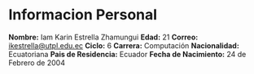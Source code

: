 # Informacion Personal

**Nombre:** Iam Karin Estrella Zhamungui
**Edad:** 21
**Correo:** ikestrella@utpl.edu.ec
**Ciclo:** 6
**Carrera:** Computación
**Nacionalidad:** Ecuatoriana
**Pais de Residencia:** Ecuador
**Fecha de Nacimiento:** 24 de Febrero de 2004

```{tableofcontents}
```
